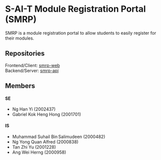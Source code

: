 # S-AI-T Module Registration Portal (SMRP)

SMRP is a module registration portal to allow students to easily register for their modules.

## Repositories
Frontend/Client: [smrp-web](https://github.com/ict3x03-sui-generis/smrp-web)  
Backend/Server: [smrp-api](https://github.com/ict3x03-sui-generis/smrp-api)

## Members
#### SE
- Ng Han Yi (2002437)
- Gabriel Kok Heng Hong (2001701)

#### IS
- Muhammad Suhail Bin Salimudeen (2000482)
- Ng Yong Quan Alfred (2000838)
- Tan Zhi Yu (2001228)
- Ang Wei Herng (2000958)
